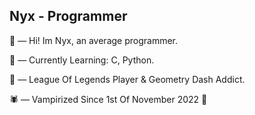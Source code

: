 ## Nyx - Programmer

🪷 — Hi! Im Nyx, an average programmer.

🌊 — Currently Learning: C, Python.

🌳 — League Of Legends Player & Geometry Dash Addict.

🕷️ — Vampirized Since 1st Of November 2022 💜 
